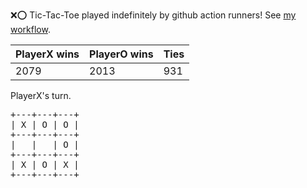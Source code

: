 :x::o: Tic-Tac-Toe played indefinitely by github action runners! See [my workflow](.github/workflows/play.yaml).

|PlayerX wins|PlayerO wins|Ties|
|-|-|-|
|2079|2013|931|

PlayerX's turn.

<pre>
+---+---+---+
| X | O | O |
+---+---+---+
|   |   | O |
+---+---+---+
| X | O | X |
+---+---+---+
</pre>